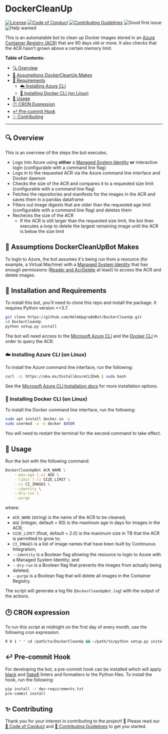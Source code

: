 # DockerCleanUp

[![License](https://img.shields.io/github/license/HelmUpgradeBot/DockerCleanUp)](LICENSE) [![Code of Conduct](https://img.shields.io/badge/Code%20of-Conduct-blueviolet)](CODE_OF_CONDUCT.md) [![Contributing Guidelines](https://img.shields.io/badge/Contributing-Guidelines-blueviolet)](CONTRIBUTING.md) ![Good first issue](https://img.shields.io/github/labels/HelmUpgradeBot/DockerCleanUp/good%20first%20issue) ![Help wanted](https://img.shields.io/github/labels/HelmUpgradeBot/DockerCleanUp/help%20wanted)

This is an automatable bot to clean up Docker images stored in an [Azure Container Registry (ACR)](https://docs.microsoft.com/en-us/azure/container-registry/) that are 90 days old or more.
It also checks that the ACR hasn't grown above a certain memory limit.

**Table of Contents:**

- [:mag: Overview](#mag-overview)
- [🤔 Assumptions DockerCleanUp Makes](#-assumptions-dockercleanupbot-makes)
- [:pushpin: Requirements](#pushpin-installation-and-requirements)
  - [:cloud: Installing Azure CLI](#cloud-installing-azure-cli-on-linux)
  - [:whale: Installing Docker CLI (on Linux)](#whale-installing-docker-cli-on-linux)
- [:children_crossing: Usage](#children_crossing-usage)
- [:clock2: CRON Expression](#clock2-cron-expression)
- [:leftwards_arrow_with_hook: Pre-commit Hook](#leftwards_arrow_with_hook-pre-commit-hook)
- [:sparkles: Contributing](#sparkles-contributing)

---

## :mag: Overview

This is an overview of the steps the bot executes.

- Logs into Azure using **either** a [Managed System Identity](https://docs.microsoft.com/en-us/azure/active-directory/managed-identities-azure-resources/overview) **or** interactive login (configurable with a command line flag)
- Logs in to the requested ACR via the Azure command line interface and Docker daemon
- Checks the size of the ACR and compares it to a requested size limit (configurable with a command line flag)
- Fetches the repositories and manifests for the images in the ACR and saves them in a pandas dataframe
- Filters out image digests that are older than the requested age limit (configurable with a command line flag) and deletes them
- Rechecks the size of the ACR
  - If the ACR is still larger than the requested size limit, the bot then executes a loop to delete the largest remaining image until the ACR is below the size limit

## 🤔 Assumptions DockerCleanUpBot Makes

To login to Azure, the bot assumes it's being run from a resource (for example, a Virtual Machine) with a [Managed System Identity](https://docs.microsoft.com/en-gb/azure/active-directory/managed-identities-azure-resources/overview) that has enough permissions ([Reader and AcrDelete](https://docs.microsoft.com/en-us/azure/container-registry/container-registry-roles) at least) to access the ACR and delete images.

## :pushpin: Installation and Requirements

To install this bot, you'll need to clone this repo and install the package.
It requires Python version >=3.7.

```bash
git clone https://github.com/HelmUpgradeBot/DockerCleanUp.git
cd DockerCleanUp
python setup.py install
```

The bot will need access to the [Microsoft Azure CLI](https://docs.microsoft.com/en-us/cli/azure/install-azure-cli?view=azure-cli-latest) and the [Docker CLI](https://docs-stage.docker.com/v17.12/install/) in order to query the ACR.

### :cloud: Installing Azure CLI (on Linux)

To install the Azure command line interface, run the following:

```bash
curl -sL https://aka.ms/InstallAzureCLIDeb | sudo bash
```

See the [Microsoft Azure CLI Installation docs](https://docs.microsoft.com/en-gb/cli/azure/install-azure-cli?view=azure-cli-latest) for more installation options.

### :whale: Installing Docker CLI (on Linux)

To install the Docker command line interface, run the following:

```bash
sudo apt install docker.io -y
sudo usermod -a -G docker $USER
```

You will need to restart the terminal for the second command to take effect.

## :children_crossing: Usage

Run the bot with the following command:

```bash
DockerCleanUpBot ACR_NAME \
    --max-age [-a] AGE \
    --limit [-l] SIZE_LIMIT \
    --ci CI_IMAGES \
    --identity \
    --dry-run \
    --purge
```

where:

- `ACR_NAME` (string) is the name of the ACR to be cleaned;
- `AGE` (integer, default = 90) is the maximum age in days for images in the ACR;
- `SIZE_LIMIT` (float, default = 2.0) is the maximum size in TB that the ACR is permitted to grow to;
- `CI_IMAGES` is a list of image names that have been built by Continuous Integration;
- `--identity` is a Boolean flag allowing the resource to login to Azure with a Managed System Identity; and
- `--dry-run` is a Boolean flag that prevents the images from actually being deleted;
- `--purge` is a Boolean flag that will delete all images in the Container Registry.

The script will generate a log file (`DockerCleanUpBot.log`) with the output of the actions.

## :clock2: CRON expression

To run this script at midnight on the first day of every month, use the following cron expression:

```bash
0 0 1 * * cd /path/to/DockerCleanUp && ~/path/to/python setup.py install &&DockerCleanUpBot.py [--flags]
```

## :leftwards_arrow_with_hook: Pre-commit Hook

For developing the bot, a pre-commit hook can be installed which will apply [black](https://github.com/psf/black) and [flake8](http://flake8.pycqa.org/en/latest/) linters and formatters to the Python files.
To install the hook, run the following:

```bash
pip install -r dev-requirements.txt
pre-commit install
```

## :sparkles: Contributing

Thank you for your interest in contributing to the project! :tada:
Please read our [:purple_heart: Code of Conduct](CODE_OF_CONDUCT.md) and [:space_invader: Contributing Guidelines](CONTRIBUTING.md) to get you started.
